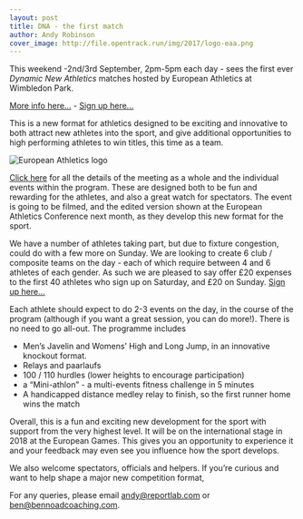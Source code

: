 ```yaml
---
layout: post
title: DNA - the first match
author: Andy Robinson
cover_image: http://file.opentrack.run/img/2017/logo-eaa.png
---
```

This weekend -2nd/3rd September, 2pm-5pm each day - sees the first ever <i>Dynamic New Athletics</i> matches hosted by European Athletics at Wimbledon Park.

<a href="http://file.opentrack.run/docs/2017/dna/dna_guide_v3.pdf">More info here...</a> - <a href="https://goo.gl/forms/obPi04eIVZRZfXjJ2">Sign up here...</a>

This is a new format for athletics designed to be exciting and innovative to both attract new athletes into the sport, and give additional opportunities to high performing athletes to win titles, this time as a team.

![European Athletics logo](http://file.opentrack.run/img/2017/logo-eaa.png)

<a href="http://file.opentrack.run/docs/2017/dna/dna_guide_v3.pdf">Click here</a> for all the details of the meeting as a whole and the individual events within the program.  These are designed both to be fun and rewarding for the athletes, and also a great watch for spectators.  The event is going to be filmed, and the edited version shown at the European Athletics Conference next month, as they develop this new format for the sport. 

We have a number of athletes taking part, but due to fixture congestion, could do with a few more on Sunday.  We are looking to create 6 club / composite teams on the day - each of which require between 4 and 6 athletes of each gender.  As such we are pleased to say offer £20 expenses to the first 40 athletes who sign up on Saturday, and £20 on Sunday.   <a href="https://goo.gl/forms/obPi04eIVZRZfXjJ2">Sign up here...</a>

Each athlete should expect to do 2-3 events on the day, in the course of the program (although if you want a great session, you can do more!).  There is no need to go all-out. The programme includes

 - Men’s Javelin and Womens’ High and Long Jump, in an innovative knockout format.  
 - Relays and paarlaufs
 - 100 / 110 hurdles (lower heights to encourage participation)
 - a “Mini-athlon” - a multi-events fitness challenge in 5 minutes
 - A handicapped distance medley relay to finish, so the first runner home wins the match


Overall, this is a fun and exciting new development for the sport with support from the very highest level.  It will be on the international stage in 2018 at the European Games.  This gives you an opportunity to experience it and your feedback may even see you influence how the sport develops.


We also welcome spectators, officials and helpers.  If you’re curious and want to help shape a major new competition format, 


For any queries, please email andy@reportlab.com or ben@bennoadcoaching.com.


